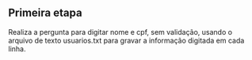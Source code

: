 ## Primeira etapa
Realiza a pergunta para digitar nome e cpf, sem validação, usando o arquivo de texto usuarios.txt para gravar a informação digitada em cada linha.
